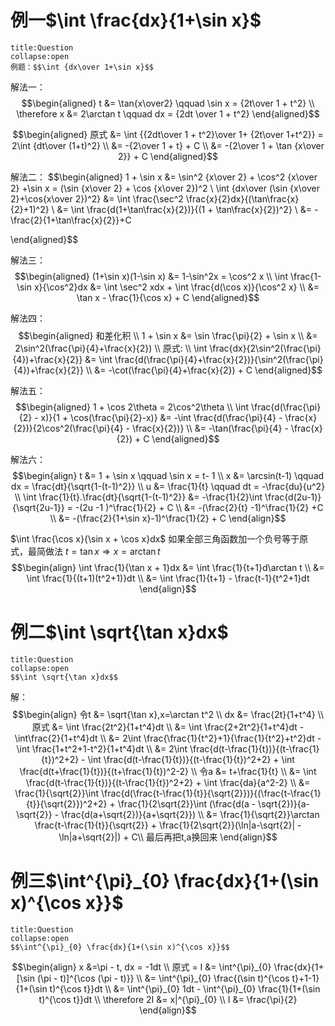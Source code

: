 # 例一$\int \frac{dx}{1+\sin x}$
```ad-question
title:Question
collapse:open
例题：$$\int {dx\over 1+\sin x}$$
```

解法一：
$$\begin{aligned}
t &= \tan{x\over2} \qquad \sin x = {2t\over 1 + t^2} \\
\therefore x &= 2\arctan t \qquad dx = {2dt \over 1 + t^2}
\end{aligned}$$

$$\begin{aligned}
原式 &= \int {{2dt\over 1 + t^2}\over 1+ {2t\over 1+t^2}} = 2\int {dt\over (1+t)^2} \\
&= -{2\over 1 + t} + C \\
&= -{2\over 1 + \tan {x\over 2}} + C
\end{aligned}$$

解法二：
$$\begin{aligned}
1 + \sin x &= \sin^2 {x\over 2} + \cos^2 {x\over 2} +\sin x = (\sin {x\over 2} + \cos {x\over 2})^2 \\
\int {dx\over (\sin {x\over 2}+\cos{x\over 2})^2} &= \int \frac{\sec^2 \frac{x}{2}dx}{(\tan\frac{x}{2}+1)^2} \\
&= \int \frac{d(1+\tan\frac{x}{2})}{(1 + \tan\frac{x}{2})^2} \\
&= -\frac{2}{1+\tan\frac{x}{2}}+C

\end{aligned}$$

解法三：
$$\begin{aligned}
(1+\sin x)(1-\sin x) &= 1-\sin^2x = \cos^2 x \\
\int \frac{1-\sin x}{\cos^2}dx &= \int \sec^2 xdx + \int \frac{d(\cos x)}{\cos^2 x} \\
&= \tan x - \frac{1}{\cos x} + C
\end{aligned}$$

解法四：
$$\begin{aligned}
和差化积 \\
1 + \sin x &= \sin \frac{\pi}{2} + \sin x \\
&= 2\sin^2(\frac{\pi}{4}+\frac{x}{2}) \\
原式: \\
\int \frac{dx}{2\sin^2(\frac{\pi}{4})+\frac{x}{2}} &= \int \frac{d(\frac{\pi}{4}+\frac{x}{2})}{\sin^2(\frac{\pi}{4})+\frac{x}{2}} \\
&= -\cot(\frac{\pi}{4}+\frac{x}{2}) + C
\end{aligned}$$

解法五：
$$\begin{aligned}
1 + \cos 2\theta = 2\cos^2\theta \\
\int \frac{d(\frac{\pi}{2} - x)}{1 + \cos(\frac{\pi}{2}-x)} &= -\int \frac{d(\frac{\pi}{4} - \frac{x}{2})}{2\cos^2(\frac{\pi}{4} - \frac{x}{2})} \\
&= -\tan(\frac{\pi}{4} - \frac{x}{2}) + C
\end{aligned}$$

解法六：
$$\begin{align}
t &= 1 + \sin x \qquad \sin x = t- 1 \\
x &= \arcsin(t-1) \qquad dx = \frac{dt}{\sqrt{1-(t-1)^2}} \\
u &= \frac{1}{t} \qquad dt = -\frac{du}{u^2} \\
\int \frac{1}{t}.\frac{dt}{\sqrt{1-(t-1)^2}} &= -\frac{1}{2}\int \frac{d(2u-1)}{\sqrt{2u-1}} = -(2u -1 )^\frac{1}{2} + C \\
&= -(\frac{2}{t} -1)^\frac{1}{2} +C \\
&= -(\frac{2}{1+\sin x}-1)^\frac{1}{2} + C
\end{align}$$


$\int \frac{\cos x}{\sin x + \cos x}dx$
如果全部三角函数加一个负号等于原式，最简做法
$t=\tan x\Rightarrow x = \arctan t$
$$\begin{align}
\int \frac{1}{\tan x + 1}dx &= \int \frac{1}{t+1}d\arctan t \\
&= \int \frac{1}{(t+1)(t^2+1)}dt \\
&= \int \frac{1}{t+1} - \frac{t-1}{t^2+1}dt 
\end{align}$$

# 例二$\int \sqrt{\tan x}dx$
```ad-question
title:Question
collapse:open
$$\int \sqrt{\tan x}dx$$
```

解：
$$\begin{align}
令t &= \sqrt{\tan  x},x=\arctan t^2 \\
dx &= \frac{2t}{1+t^4} \\
原式 &= \int \frac{2t^2}{1+t^4}dt \\
&= \int \frac{2+2t^2}{1+t^4}dt - \int\frac{2}{1+t^4}dt \\
&= 2\int \frac{\frac{1}{t^2}+1}{\frac{1}{t^2}+t^2}dt - \int \frac{1+t^2+1-t^2}{1+t^4}dt \\
&= 2\int \frac{d(t-\frac{1}{t})}{(t-\frac{1}{t})^2+2} - \int \frac{d(t-\frac{1}{t})}{(t-\frac{1}{t})^2+2} + \int \frac{d(t+\frac{1}{t})}{(t+\frac{1}{t})^2-2} \\
令a &= t+\frac{1}{t} \\
&= \int \frac{d(t-\frac{1}{t})}{(t-\frac{1}{t})^2+2} + \int \frac{da}{a^2-2} \\
&= \frac{1}{\sqrt{2}}\int \frac{d(\frac{t-\frac{1}{t}}{\sqrt{2}})}{(\frac{t-\frac{1}{t}}{\sqrt{2}})^2+2} + \frac{1}{2\sqrt{2}}\int (\frac{d(a - \sqrt{2})}{a-\sqrt{2}} - \frac{d(a+\sqrt{2})}{a+\sqrt{2}}) \\
&= \frac{1}{\sqrt{2}}\arctan \frac{t-\frac{1}{t}}{\sqrt{2}} + \frac{1}{2\sqrt{2}}(\ln|a-\sqrt{2}| - \ln|a+\sqrt{2}|) + C\\
最后再把t,a换回来
\end{align}$$

# 例三$\int^{\pi}_{0} \frac{dx}{1+(\sin x)^{\cos x}}$
```ad-question
title:Question
collapse:open
$$\int^{\pi}_{0} \frac{dx}{1+(\sin x)^{\cos x}}$$
```

$$\begin{align}
x &=\pi - t, dx = -1dt \\
原式  = I &= \int^{\pi}_{0} \frac{dx}{1+[\sin (\pi - t)]^{\cos (\pi - t)}} \\
&= \int^{\pi}_{0} \frac{(\sin t)^{\cos t}+1-1}{1+(\sin t)^{\cos t}}dt \\
&= \int^{\pi}_{0} 1dt - \int^{\pi}_{0} \frac{1}{1+(\sin t)^{\cos t}}dt \\
\therefore 2I &= x|^{\pi}_{0} \\
I &= \frac{\pi}{2}
\end{align}$$
